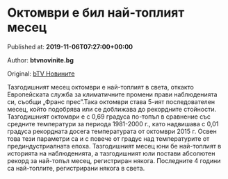 
# Октомври е бил най-топлият месец

Published at: **2019-11-06T07:27:00+00:00**

Author: **btvnovinite.bg**

Original: [bTV Новините](https://btvnovinite.bg/svetut/oktomvri-e-bil-naj-toplijat-mesec.html)

Тазгодишният месец октомври е най-топлият в света, откакто Европейската служба за климатичните промени прави наблюденията си, съобщи „Франс прес”.Така октомври става 5-ият последователен месец, който подобрява или се доближава до рекордните стойности.
Тазгодишният октомври е с 0,69 градуса по-топъл в сравнение със средните температури за периода 1981-2000 г., като надвишава с 0,01 градуса рекордната досега температурата от октомври 2015 г.
Освен това тези параметри са и с повече от градус над температурите от прединдустриалната епоха. Тазгодишният месец юни бе най-топлият в историята на наблюденията, а тазгодишният юли постави абсолютен рекорд за най-топъл месец, регистриран някога.
Последните 4 години са най-топлите, регистрирани някога в света.

